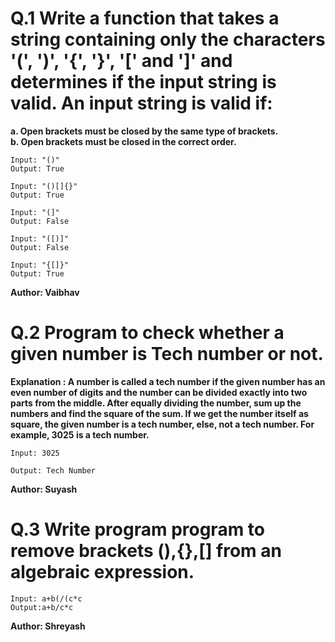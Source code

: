 # Q.1 Write a function that takes a string containing only the characters '(', ')', '{', '}', '[' and ']' and determines if the input string is valid. An input string is valid if:
**a. Open brackets must be closed by the same type of brackets.** <br>
**b. Open brackets must be closed in the correct order.**
```
Input: "()"
Output: True

Input: "()[]{}"
Output: True

Input: "(]"
Output: False

Input: "([)]"
Output: False

Input: "{[]}"
Output: True
```
**Author: Vaibhav**

# Q.2 Program to check whether a given number is Tech number or not.
**Explanation : A number is called a tech number if the given number has an even number of digits and the number can be divided exactly into two parts from the middle. After equally dividing the number, sum up the numbers and find the square of the sum. If we get the number itself as square, the given number is a tech number, else, not a tech number. For example, 3025 is a tech number.**
```
Input: 3025

Output: Tech Number
```
**Author: Suyash**

# Q.3 Write program program to remove brackets (),{},[] from an algebraic expression.
``` 
Input: a+b(/(c*c
Output:a+b/c*c
```

**Author: Shreyash**
